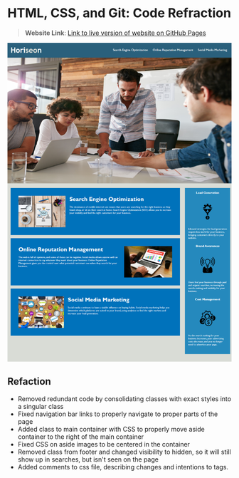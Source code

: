 # HTML, CSS, and Git: Code Refraction

> **Website Link**: [Link to live version of website on GitHub Pages](https://ccatalyst.github.io/DUhomework01-HTML-CSS-Code-Refaction/)

![The Horiseon website screenshot, including the navigation bar, header image, and cards with text and images at the bottom of the page.](assets/images/screenshot-complete.PNG)

## Refaction

- Removed redundant code by consolidating classes with exact styles into a singular class
- Fixed navigation bar links to properly navigate to proper parts of the page
- Added class to main container with CSS to properly move aside container to the right of the main container
- Fixed CSS on aside images to be centered in the container
- Removed class from footer and changed visibility to hidden, so it will still show up in searches, but isn't seen on the page
- Added comments to css file, describing changes and intentions to tags.

